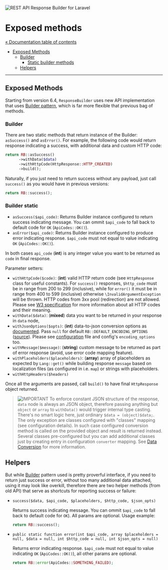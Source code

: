 ![REST API Response Builder for Laravel](../artwork/laravel-api-response-builder-logo.svg)

# Exposed methods #

[« Documentation table of contents](README.md)

* [Exposed Methods](methods.md)
  * [Builder](#builder)
    * [Static builder methods](#builder-static)
  * [Helpers](#helpers)

---

## Exposed Methods ##

 Starting from version 6.4, `ResponseBuilder` uses new API implementation that uses
 [Builder pattern](https://en.wikipedia.org/wiki/Builder_pattern), which is far more flexible that previous bag of methods.

### Builder ###

 There are two static methods that return instance of the Builder: `asSuccess()` and `asError()`. For example, the following
 code would return response indicating a success, with additional data and custom HTTP code:

```php
return RB::asSuccess()
      ->withData($data)
      ->withHttpCode(HttpResponse::HTTP_CREATED)
      ->build();
```

 Naturally, if you just need to return success without any payload, just call `success()` as you would have in previous
 versions:

```php
return RB::success();
```

### Builder static ###

* `asSuccess($api_code)`: Returns Builder instance configured to return success indicating message.
  You can ommit `$api_code` to fall back to default code for `OK` (`ApiCodes::OK()`).
* `asError($api_code)`: Returns Builder instance configured to produce error indicating response. `$api_code`
  must not equal to value indicating `OK` (`ApiCodes::OK()`).

 In both cases `api_code` (**int**) is any integer value you want to be returned as `code` in final response.

 Parameter setters:

* `withHttpCode($code)`: (**int**) valid HTTP return code (see `HttpResponse` class for useful constants). For
  `success()` responses, `$http_code` must be in range from 200 to 299 (inclusive), while for `error()` it must be in
  range from 400 to 599 (inclusive) otherwise `\InvalidArgumentException` will be thrown. HTTP codes from 3xx pool
  (redirection) are not allowed. Please see [W3 specification](https://www.w3.org/Protocols/rfc2616/rfc2616-sec10.html)
  for more information about all HTTP codes and their meaning.
* `withData($data)`: (**mixed**) data you want to be returned in your response in `data` node,
* `withJsonOptions($opts)`: (**int**) data-to-json conversion options as
  [documented](http://php.net/manual/en/function.json-encode.php). Pass `null` for
  default `RB::DEFAULT_ENCODING_OPTIONS` ([source](../src/ResponseBuilder.php)). Please see
  [configuration](../config/response_builder.php) file and config's `encoding_options` too.
* `withMessage($message)`: (**string**) custom message to be returned as part of error response
  (avoid, use error code mapping feature).
* `withPlaceholders($placeholders)`: (**array**) array of placeholders as expected by `Lang::get()` while building
  response `message` based on localization files (as configured in i.e. `map`) or strings with placeholders.
* `withHttpHeaders($headers)`

 Once all the arguments are passed, call `build()` to have final `HttpResponse` object returned.

 > ![IMPORTANT](img/warning.png) To enforce constant JSON structure of the response, `data` node is always an JSON object,
 > therefore passing anything but `object` or `array` to `withData()` would trigger internal type casting. There's no smart
 > logic here, just ordinary `$data = (object)$data;`. The only exception are classes configured with "classes" mapping
 > (see configuration details). In such case configured conversion method is called on the provided object and result is
 > returned instead. Several classes pre-configured but you can add additional classes just by creating entry in configuration
 > `converter` mapping. See [Data Conversion](conversion.md) for more information.

## Helpers ##

 But while [Builder](https://en.wikipedia.org/wiki/Builder_pattern) pattern used is pretty proverful interface, if
 you need to return just success or error, without too many additional data attached, using it may look like overkill,
 therefore there are two helper methods (from old API) that serve as shortcuts for reporting success or failure:

* `success($data, $api_code, $placeholders, $http_code, $json_opts)`

   Returns success indicating message. You can ommit `$api_code` to fall back to default code for `OK`). All params are
   optional. Usage example:

   ```php
   return RB::success();
   ```

* `public static function error(int $api_code, array $placeholders = null, $data = null, int $http_code = null, int $json_opts = null)`

   Returns error indicating response. `$api_code` must not equal to value indicating `OK` (`ApiCodes::OK()`), all other params
   are optional.

   ```php
   return RB::error(ApiCodes::SOMETHING_FAILED);
   ```
